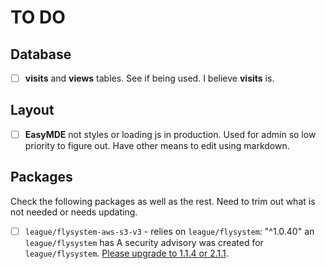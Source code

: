 # TO DO

## Database
- [ ] **visits** and **views** tables. See if being used. I believe **visits** is.


## Layout

- [ ] **EasyMDE** not styles or loading js in production. Used for admin so low priority to figure out. Have other means to edit using markdown.

## Packages

Check the following packages as well as the rest. Need to trim out what is not needed or needs updating.

- [ ] `league/flysystem-aws-s3-v3` - relies on `league/flysystem`: "^1.0.40" an `league/flysystem` has A security advisory was created for `league/flysystem`. [Please upgrade to 1.1.4 or 2.1.1](https://github.com/thephpleague/flysystem/security/advisories/GHSA-9f46-5r25-5wfm).
